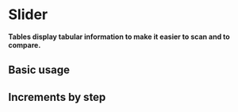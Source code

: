 # Slider

**Tables display tabular information to make it easier to scan and to compare.**

## Basic usage

<demo-block component="table" partial="default"></demo-block>

## Increments by step

<demo-block component="table" partial="default"></demo-block>
